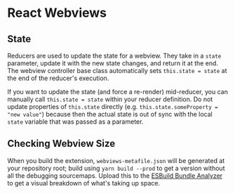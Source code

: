 # React Webviews

## State

Reducers are used to update the state for a webview.  They take in a `state` parameter, update it with the new state changes, and return it at the end.  The webview controller base class automatically sets `this.state = state` at the end of the reducer's execution.

If you want to update the state (and force a re-render) mid-reducer, you can manually call `this.state = state` within your reducer definition.  Do not update properties of `this.state` directly (e.g. `this.state.someProperty = "new value"`) because then the actual state is out of sync with the local `state` variable that was passed as a parameter.

## Checking Webview Size

When you build the extension, `webviews-metafile.json` will be generated at your repository root; build using `yarn build --prod` to get a version without all the debugging sourcemaps.  Upload this to the [ESBuild Bundle Analyzer](https://esbuild.github.io/analyze/) to get a visual breakdown of what's taking up space.